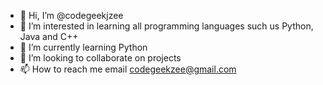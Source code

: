 - 👋 Hi, I’m @codegeekjzee
- 👀 I’m interested in learning all programming languages such us Python, Java and C++
- 🌱 I’m currently learning Python
- 💞️ I’m looking to collaborate on projects
- 📫 How to reach me email <codegeekzee@gmail.com>


<!---
codegeekjzee/codegeekjzee is a ✨ special ✨ repository because its `README.md` (this file) appears on your GitHub profile.
You can click the Preview link to take a look at your changes.
--->
